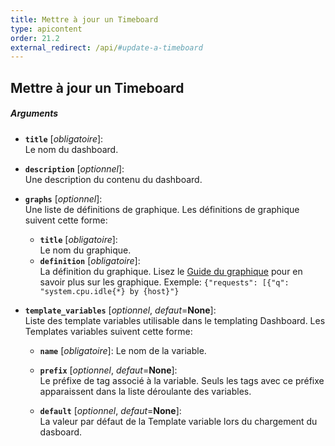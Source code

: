 ```yaml
---
title: Mettre à jour un Timeboard
type: apicontent
order: 21.2
external_redirect: /api/#update-a-timeboard
---
```


## Mettre à jour un Timeboard

##### Arguments

* **`title`** [*obligatoire*]:  
    Le nom du dashboard.
* **`description`** [*optionnel*]:  
    Une description du contenu du dashboard.
* **`graphs`** [*optionnel*]:  
    Une liste de définitions de graphique. Les définitions de graphique suivent cette forme:
    * **`title`** [*obligatoire*]:  
        Le nom du graphique.
    * **`definition`** [*obligatoire*]:  
    La définition du graphique. Lisez le [Guide du graphique](/graphing/) pour en savoir plus sur les graphique. Exemple:
    `{"requests": [{"q": "system.cpu.idle{*} by {host}"}`

* **`template_variables`** [*optionnel*, *defaut*=**None**]:  
    Liste des template variables utilisable dans le templating Dashboard. Les Templates variables suivent cette forme:
    * **`name`** [*obligatoire*]:
     Le nom de la variable.

    * **`prefix`** [*optionnel*, *defaut*=**None**]:  
    Le préfixe de tag associé à la variable. Seuls les tags avec ce préfixe apparaissent dans la liste déroulante des variables.

    * **`default`** [*optionnel*, *defaut*=**None**]:  
    La valeur par défaut de la Template variable lors du chargement du dasboard.